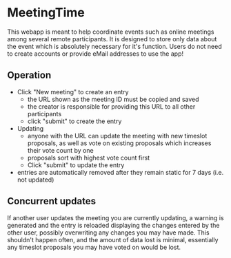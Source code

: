 # MeetingTime

This webapp is meant to help coordinate events such as online meetings among several remote participants. It is designed to store only data about the event which is absolutely necessary for it's function. Users do not need to create accounts or provide eMail addresses to use the app!

## Operation

- Click "New meeting" to create an entry
   + the URL shown as the meeting ID must be copied and saved
   + the creator is responsible for providing this URL to all other participants
   + click "submit" to create the entry
- Updating
   + anyone with the URL can update the meeting with new timeslot proposals, as well as vote on existing proposals which increases their vote count by one
   + proposals sort with highest vote count first
   + Click "submit" to update the entry
- entries are automatically removed after they remain static for 7 days (i.e. not updated)

## Concurrent updates

If another user updates the meeting you are currently updating, a warning is generated and the entry is reloaded displaying the changes entered by the other user, possibly overwriting any changes you may have made. This shouldn't happen often, and the amount of data lost is minimal, essentially any timeslot proposals you may have voted on would be lost.

